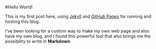 #Hello World!

This is my first post here, using [Jekyll](http://jekyllrb.com) and [GitHub Pages](https://pages.github.com) for running and hosting this blog.

I've been looking for a custom way to make my own web page and also have my own blog, and I found this powerful tool that also brings me the possibility to write in **Markdown**.
